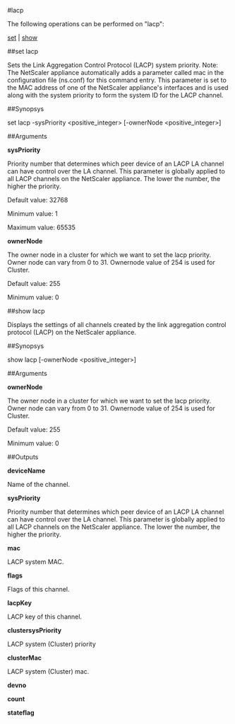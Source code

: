 #lacp

The following operations can be performed on "lacp":


[set](#set-lacp) | [show](#show-lacp)

##set lacp

Sets the Link Aggregation Control Protocol (LACP) system priority. Note: The NetScaler appliance automatically adds a parameter called mac in the configuration file (ns.conf) for this command entry. This parameter is set to the MAC address of one of the NetScaler appliance's interfaces and is used along with the system priority to form the system ID for the LACP channel.


##Synopsys

set lacp -sysPriority &lt;positive_integer> [-ownerNode &lt;positive_integer>]


##Arguments

<b>sysPriority</b>
Priority number that determines which peer device of an LACP LA channel can have control over the LA channel. This parameter is globally applied to all LACP channels on the NetScaler appliance. The lower the number, the higher the priority.
Default value: 32768
Minimum value: 1
Maximum value: 65535

<b>ownerNode</b>
The owner node in a cluster for which we want to set the lacp priority. Owner node can vary from 0 to 31. Ownernode value of 254 is used for Cluster.
Default value: 255
Minimum value: 0



##show lacp

Displays the settings of all channels created by the link aggregation control protocol (LACP) on the NetScaler appliance.


##Synopsys

show lacp [-ownerNode &lt;positive_integer>]


##Arguments

<b>ownerNode</b>
The owner node in a cluster for which we want to set the lacp priority. Owner node can vary from 0 to 31. Ownernode value of 254 is used for Cluster.
Default value: 255
Minimum value: 0



##Outputs

<b>deviceName</b>
Name of the channel.

<b>sysPriority</b>
Priority number that determines which peer device of an LACP LA channel can have control over the LA channel. This parameter is globally applied to all LACP channels on the NetScaler appliance. The lower the number, the higher the priority.

<b>mac</b>
LACP system MAC.

<b>flags</b>
Flags of this channel.

<b>lacpKey</b>
LACP key of this channel.

<b>clustersysPriority</b>
LACP system (Cluster) priority

<b>clusterMac</b>
LACP system (Cluster) mac.

<b>devno</b>

<b>count</b>

<b>stateflag</b>



